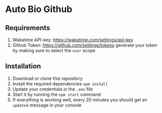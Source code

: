 # Auto Bio Github

## Requirements
1. Wakatime API-key:  https://wakatime.com/settings/api-key
2. Github Token: https://github.com/settings/tokens generate your token by making sure to select the ``user`` scope

## Installation
1. Download or clone this repository
2. Install the required dependencies ``npm install``
3. Update your credentials in the ``.env`` file
4. Start it by running the ``npm start`` command
5. If everything is working well, every 20 minutes you should get an ``updated`` message in your console
 
